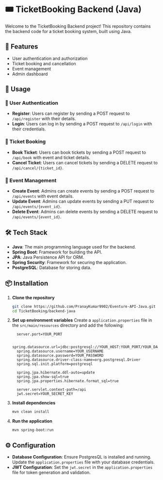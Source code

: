 # 🎟️ TicketBooking Backend (Java)

Welcome to the TicketBooking Backend project! This repository contains the backend code for a ticket booking system, built using Java.

## 🚀 Features

- User authentication and authorization
- Ticket booking and cancellation
- Event management
- Admin dashboard

## 📖 Usage

### 🔐 User Authentication

- **Register**: Users can register by sending a POST request to `/api/register` with their details.
- **Login**: Users can log in by sending a POST request to `/api/login` with their credentials.

### 🎫 Ticket Booking

- **Book Ticket**: Users can book tickets by sending a POST request to `/api/book` with event and ticket details.
- **Cancel Ticket**: Users can cancel tickets by sending a DELETE request to `/api/cancel/{ticket_id}`.

### 📅 Event Management

- **Create Event**: Admins can create events by sending a POST request to `/api/events` with event details.
- **Update Event**: Admins can update events by sending a PUT request to `/api/events/{event_id}`.
- **Delete Event**: Admins can delete events by sending a DELETE request to `/api/events/{event_id}`.

## 🛠️ Tech Stack

- **Java**: The main programming language used for the backend.
- **Spring Boot**: Framework for building the API.
- **JPA**: Java Persistence API for ORM.
- **Spring Security**: Framework for securing the application.
- **PostgreSQL**: Database for storing data.

## 📦 Installation

1. **Clone the repository**
    ```sh
    git clone https://github.com/PranayKumar9902/Eventure-API-Java.git
    cd TicketBooking/backend-java
    ```

2. **Set up environment variables**
    Create a `application.properties` file in the `src/main/resources` directory and add the following:
    ```properties
      server.port=YOUR_PORT

      spring.datasource.url=jdbc:postgresql://YOUR_HOST:YOUR_PORT/YOUR_DATABASE
      spring.datasource.username=YOUR_USERNAME
      spring.datasource.password=YOUR_PASSWORD
      spring.datasource.driver-class-name=org.postgresql.Driver
      spring.sql.init.platform=postgresql
     
      spring.jpa.hibernate.ddl-auto=update  
      spring.jpa.show-sql=true
      spring.jpa.properties.hibernate.format_sql=true
     
      server.servlet.context-path=/api
      jwt.secret=YOUR_SECRET_KEY

    ```

3. **Install dependencies**
    ```sh
    mvn clean install
    ```

4. **Run the application**
    ```sh
    mvn spring-boot:run
    ```

## ⚙️ Configuration

- **Database Configuration**: Ensure PostgresQL is installed and running. Update the `application.properties` file with your database credentials.
- **JWT Configuration**: Set the `jwt.secret` in the `application.properties` file for token generation and validation.
